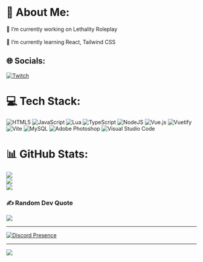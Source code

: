 # 💫 About Me:
🔭 I’m currently working on Lethality Roleplay<br><br>🌱 I’m currently learning React, Tailwind CSS


## 🌐 Socials:
[![Twitch](https://img.shields.io/badge/Twitch-%239146FF.svg?logo=Twitch&logoColor=white)](https://twitch.tv/Svampbob) 

# 💻 Tech Stack:
![HTML5](https://img.shields.io/badge/html5-%23E34F26.svg?style=for-the-badge&logo=html5&logoColor=white) ![JavaScript](https://img.shields.io/badge/javascript-%23323330.svg?style=for-the-badge&logo=javascript&logoColor=%23F7DF1E) ![Lua](https://img.shields.io/badge/lua-%232C2D72.svg?style=for-the-badge&logo=lua&logoColor=white) ![TypeScript](https://img.shields.io/badge/typescript-%23007ACC.svg?style=for-the-badge&logo=typescript&logoColor=white) ![NodeJS](https://img.shields.io/badge/node.js-6DA55F?style=for-the-badge&logo=node.js&logoColor=white) ![Vue.js](https://img.shields.io/badge/vue.js-%2335495e.svg?style=for-the-badge&logo=vuedotjs&logoColor=%234FC08D) ![Vuetify](https://img.shields.io/badge/Vuetify-1867C0?style=for-the-badge&logo=vuetify&logoColor=AEDDFF) ![Vite](https://img.shields.io/badge/vite-%23646CFF.svg?style=for-the-badge&logo=vite&logoColor=white) ![MySQL](https://img.shields.io/badge/mysql-%2300000f.svg?style=for-the-badge&logo=mysql&logoColor=white) ![Adobe Photoshop](https://img.shields.io/badge/adobe%20photoshop-%2331A8FF.svg?style=for-the-badge&logo=adobe%20photoshop&logoColor=white) ![Visual Studio Code](https://img.shields.io/badge/Vscode-007ACC?style=for-the-badge&logo=visualstudiocode&logoColor=white)
# 📊 GitHub Stats:
![](https://github-readme-stats.vercel.app/api?username=SvampbobDev&theme=vue-dark&hide_border=false&include_all_commits=false&count_private=true)<br/>
![](https://github-readme-streak-stats.herokuapp.com/?user=SvampbobDev&theme=vue-dark&hide_border=false)<br/>
![](https://github-readme-stats.vercel.app/api/top-langs/?username=SvampbobDev&theme=vue-dark&hide_border=false&include_all_commits=false&count_private=true&layout=compact)

### ✍️ Random Dev Quote
![](https://quotes-github-readme.vercel.app/api?type=horizontal&theme=radical)

---
[![Discord Presence](https://lanyard.cnrad.dev/api/654967079811678239?animated=:bool)](https://discord.com/users/654967079811678239?animated=:bool)

---
[![](https://visitcount.itsvg.in/api?id=SvampbobDev&icon=0&color=0)](https://visitcount.itsvg.in)

<!-- Proudly created with GPRM ( https://gprm.itsvg.in ) -->
